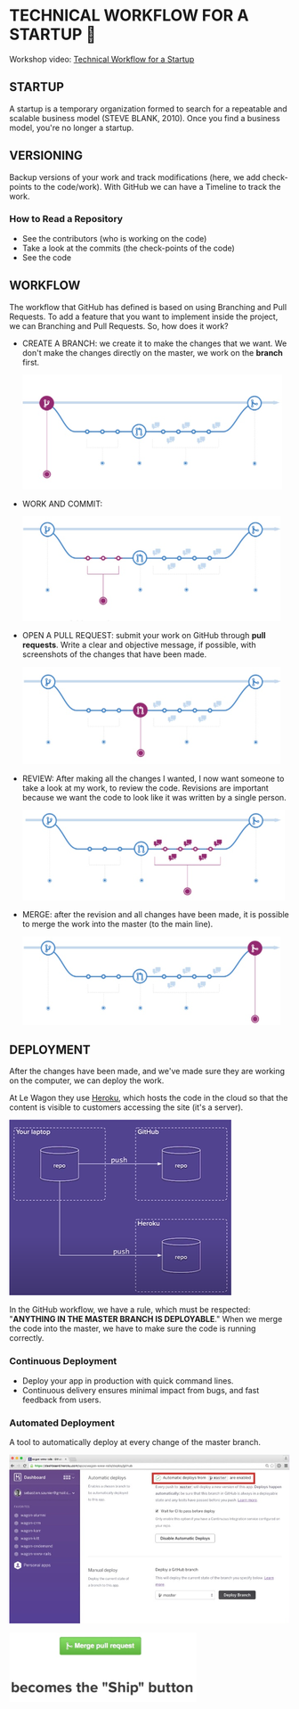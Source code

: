 # TECHNICAL WORKFLOW FOR A STARTUP :briefcase:

Workshop video: [Technical Workflow for a Startup](https://www.youtube.com/watch?v=iZkP9rcEJEM&t=12s)

<h2> <a name = "startup"></a>STARTUP</h2>

A startup is a temporary organization formed to search for a repeatable and scalable business model (STEVE BLANK, 2010). Once you find a business model, you're no longer a startup.

<h2> <a name = "versioning"></a>VERSIONING</h2>

Backup versions of your work and track modifications (here, we add check-points to the code/work). With GitHub we can have a Timeline to track the work. 

### How to Read a Repository

- See the contributors (who is working on the code)
- Take a look at the commits (the check-points of the code)
- See the code

<h2> <a name = "workflow"></a>WORKFLOW</h2>

The workflow that GitHub has defined is based on using Branching and Pull Requests. To add a feature that you want to implement inside the project, we can Branching and Pull Requests. So, how does it work? 

- CREATE A BRANCH: we create it to make the changes that we want. We don't make the changes directly on the master, we work on the **branch** first.

  ![](images/workflow-create-a-branch.png)

- WORK AND COMMIT:

  ![](images/workflow-work-and-commit.png)

- OPEN A PULL REQUEST: submit your work on GitHub through **pull requests**. Write a clear and objective message, if possible, with screenshots of the changes that have been made.

  ![](images/workflow-pull-request.png)

- REVIEW: After making all the changes I wanted, I now want someone to take a look at my work, to review the code. Revisions are important because we want the code to look like it was written by a single person.

  ![](images/workflow-review.png)

- MERGE: after the revision and all changes have been made, it is possible to merge the work into the master (to the main line).

  ![](images/workflow-merge.png)

<h2> <a name = "deployment"></a>DEPLOYMENT</h2>

After the changes have been made, and we've made sure they are working on the computer, we can deploy the work. 

At Le Wagon they use [Heroku](https://www.heroku.com/), which hosts the code in the cloud so that the content is visible to customers accessing the site (it's a server). 

![](images/deployment-heroku.png)

In the GitHub workflow, we have a rule, which must be respected: "**ANYTHING IN THE MASTER BRANCH IS DEPLOYABLE**." When we merge the code into the master, we have to make sure the code is running correctly.

### Continuous Deployment

- Deploy your app in production with quick command lines.
- Continuous delivery ensures minimal impact from bugs, and fast feedback from users.

### Automated Deployment

A tool to automatically deploy at every change of the master branch. 

![](images/deployment-automatic-deploys.png)

![](images/deployment-merge-button.png)